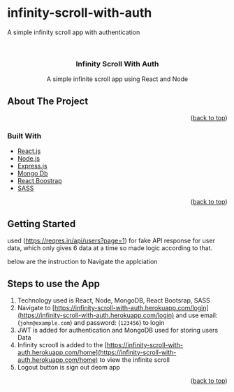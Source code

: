 # infinity-scroll-with-auth
A simple infinity scroll app with authentication
<div id="top"></div>

<!-- PROJECT LOGO -->
<br />
<div align="center">
<h3 align="center">Infinity Scroll With Auth</h3>

  <p align="center">
    A simple infinite scroll app using React and Node
  </p>
</div>

<!-- ABOUT THE PROJECT -->
## About The Project
<p align="right">(<a href="#top">back to top</a>)</p>

### Built With
* [React.js](https://reactjs.org/)
* [Node.js]()
* [Express.js]()
* [Mongo Db]()
* [React Boostrap]()
* [SASS]()

<p align="right">(<a href="#top">back to top</a>)</p>

<!-- GETTING STARTED -->
## Getting Started
used (https://reqres.in/api/users?page=1) for fake API response for user data, which only gives 6 data at a time so made logic according to that.

below are the instruction to Navigate the applciation

<!-- CONTRIBUTING -->
## Steps to use the App
1. Technology used is React, Node, MongoDB, React Bootsrap, SASS
2. Navigate to [https://infinity-scroll-with-auth.herokuapp.com/login](https://infinity-scroll-with-auth.herokuapp.com/login) and use email: (`john@example.com`) and password: (`123456`) to login
3. JWT is added for authentication and MongoDB used for storing users Data
4. Infinity scrooll is added to the [https://infinity-scroll-with-auth.herokuapp.com/home](https://infinity-scroll-with-auth.herokuapp.com/home) to view the infinite scroll
5. Logout button is sign out  deom app
<p align="right">(<a href="#top">back to top</a>)</p>
